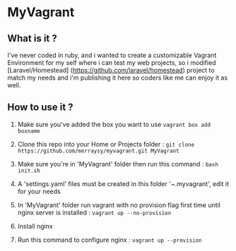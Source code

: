 # MyVagrant

## What is it ?

I've never coded in ruby, and i wanted to create a customizable Vagrant Environment for my self where i can test my web projects, so i modified [Laravel/Homestead] (https://github.com/laravel/homestead) project to match my needs and i'm publishing it here so coders like me can enjoy it as well.

## How to use it ?

1. Make sure you've added the box you want to use
```vagrant box add boxname```

2. Clone this repo into your Home or Projects folder :
```git clone https://github.com/merraysy/myvagrant.git MyVagrant```

3. Make sure you're in 'MyVagrant' folder then run this command :
```bash init.sh```

4. A 'settings.yaml' files must be created in this folder '~\.myvagrant', edit it for your needs
5. In 'MyVagrant' folder run vagrant with no provision flag first time until nginx server is installed :
```vagrant up --no-provision```

6. Install nginx
7. Run this command to configure nginx :
```vagrant up --provision```
